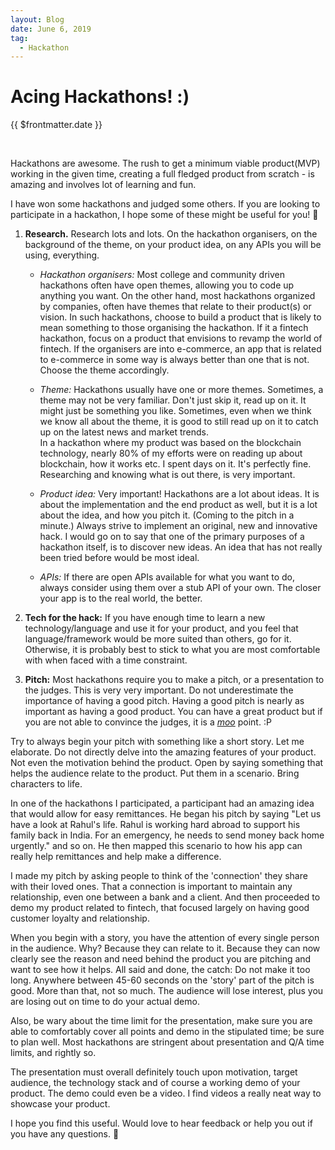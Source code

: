 ```yaml
---
layout: Blog
date: June 6, 2019
tag:
  - Hackathon
---
```


# Acing Hackathons! :)
<p class="metaData"> {{ $frontmatter.date }} </p>
<br/>

Hackathons are awesome. The rush to get a minimum viable product(MVP) working in the given time, creating a full fledged product from scratch - is amazing and involves lot of learning and fun.

I have won some hackathons and judged some others. If you are looking to participate in a hackathon, I hope some of these might be useful for you! :slightly_smiling_face:

1. **Research.** Research lots and lots. On the hackathon organisers, on the background of the theme, on your product idea, on any APIs you will be using, everything.

    - *Hackathon organisers:* Most college and community driven hackathons often have open themes, allowing you to code up anything you want. On the other hand, most hackathons organized by companies, often have themes that relate to their product(s) or vision. In such hackathons, choose to build a product that is likely to mean something to those organising the hackathon. If it a fintech hackathon, focus on a product that envisions to revamp the world of fintech. If the organisers are into e-commerce, an app that is related to e-commerce in some way is always better than one that is not. Choose the theme accordingly.

    - *Theme:* Hackathons usually have one or more themes. Sometimes, a theme may not be very familiar. Don't just skip it, read up on it. It might just be something you like. Sometimes, even when we think we know all about the theme, it is good to still read up on it to catch up on the latest news and market trends.<br/>
    In a hackathon where my product was based on the blockchain technology, nearly 80% of my efforts were on reading up about blockchain, how it works etc. I spent days on it. It's perfectly fine. Researching and knowing what is out there, is very important.

    - *Product idea:* Very important! Hackathons are a lot about ideas. It is about the implementation and the end product as well, but it is a lot about the idea, and how you pitch it. (Coming to the pitch in a minute.) Always strive to implement an original, new and innovative hack. I would go on to say that one of the primary purposes of a hackathon itself, is to discover new ideas. An idea that has not really been tried before would be most ideal.

    - *APIs:* If there are open APIs available for what you want to do, always consider using them over a stub API of your own. The closer your app is to the real world, the better.

2. **Tech for the hack:** If you have enough time to learn a new technology/language and use it for your product, and you feel that language/framework would be more suited than others, go for it. Otherwise, it is probably best to stick to what you are most comfortable with when faced with a time constraint.

3. **Pitch:** Most hackathons require you to make a pitch, or a presentation to the judges. This is very very important. Do not underestimate the importance of having a good pitch. Having a good pitch is nearly as important as having a good product. You can have a great product but if you are not able to convince the judges, it is a [*moo*](https://www.youtube.com/watch?v=iObtPBh3NXs&list=WL&index=38&t=0s) point. :P

Try to always begin your pitch with something like a short story. Let me elaborate. Do not directly delve into the amazing features of your product. Not even the motivation behind the product. Open by saying something that helps the audience relate to the product. Put them in a scenario. Bring characters to life.

In one of the hackathons I participated, a participant had an amazing idea that would allow for easy remittances. He began his pitch by saying "Let us have a look at Rahul's life. Rahul is working hard abroad to support his family back in India. For an emergency, he needs to send money back home urgently." and so on. He then mapped this scenario to how his app can really help remittances and help make a difference.

I made my pitch by asking people to think of the 'connection' they share with their loved ones. That a connection is important to maintain any relationship, even one between a bank and a client. And then proceeded to demo my product related to fintech, that focused largely on having good customer loyalty and relationship.

When you begin with a story, you have the attention of every single person in the audience. Why? Because they can relate to it. Because they can now clearly see the reason and need behind the product you are pitching and want to see how it helps.
All said and done, the catch: Do not make it too long. Anywhere between 45-60 seconds on the 'story' part of the pitch is good. More than that, not so much. The audience will lose interest, plus you are losing out on time to do your actual demo.

Also, be wary about the time limit for the presentation, make sure you are able to comfortably cover all points and demo in the stipulated time; be sure to plan well. Most hackathons are stringent about presentation and Q/A time limits, and rightly so.

The presentation must overall definitely touch upon motivation, target audience, the technology stack and of course a working demo of your product. The demo could even be a video. I find videos a really neat way to showcase your product.

I hope you find this useful. Would love to hear feedback or help you out if you have any questions. :slightly_smiling_face:
